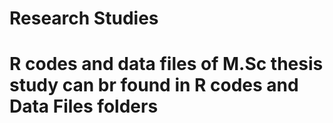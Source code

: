 # Research Studies

# R codes and data files of M.Sc thesis study can br found in R codes and Data Files folders
